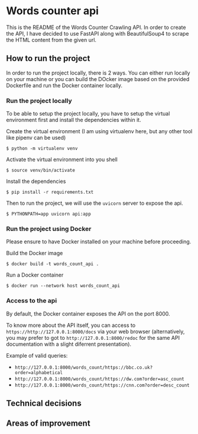 # Words counter api

This is the README of the Words Counter Crawling API. In order to create the API, I have decided to use FastAPI along with BeautifulSoup4 to scrape the HTML content from the given url.

## How to run the project

In order to run the project locally, there is 2 ways. You can either run locally on your machine or you can build the DOcker image based on the provided  Dockerfile and run the Docker container locally.

### Run the project locally

To be able to setup the project locally, you have to setup the virtual environment first and install the dependencies within it.

Create the virtual environment (I am using virtualenv here, but any other tool like pipenv can be used)
```
$ python -m virtualenv venv 
```

Activate the virtual environment into you shell
```
$ source venv/bin/activate
```

Install the dependencies
```
$ pip install -r requirements.txt
```

Then to run the project, we will use the `uvicorn` server to expose the api.

```
$ PYTHONPATH=app uvicorn api:app
```

### Run the project using Docker

Please ensure to have Docker installed on your machine before proceeding.

Build the Docker image
```
$ docker build -t words_count_api .
```

Run a Docker container
```
$ docker run --network host words_count_api

```

### Access to the api

By default, the Docker container exposes the API on the port 8000.

To know more about the API itself, you can access to `https://http://127.0.0.1:8000/docs` via your web browser
(alternatively, you may prefer to got to `http://127.0.0.1:8000/redoc` for the same API documentation with a slight diferrent presentation).

Example of valid queries:
- `http://127.0.0.1:8000/words_count/https://bbc.co.uk?order=alphabetical`
- `http://127.0.0.1:8000/words_count/https://dw.com?order=asc_count`
- `http://127.0.0.1:8000/words_count/https://cnn.com?order=desc_count`

## Technical decisions

## Areas of improvement
